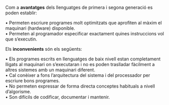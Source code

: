 Com a **avantatges** dels llenguatges de primera i segona generació es poden establir:

• Permeten escriure programes molt optimitzats que aprofiten al màxim el
maquinari (hardware) disponible.  
• Permeten al programador especificar exactament quines instruccions vol
que s’executin.  

Els **inconvenients** són els següents:  

• Els programes escrits en llenguatges de baix nivell estan completament  
lligats al maquinari on s’executaran i no es poden traslladar fàcilment a altres
sistemes amb un maquinari diferent.  
• Cal conèixer a fons l’arquitectura del sistema i del processador per escriure
bons programes.  
• No permeten expressar de forma directa conceptes habituals a nivell d’algorisme.  
• Son difícils de codificar, documentar i mantenir.  
